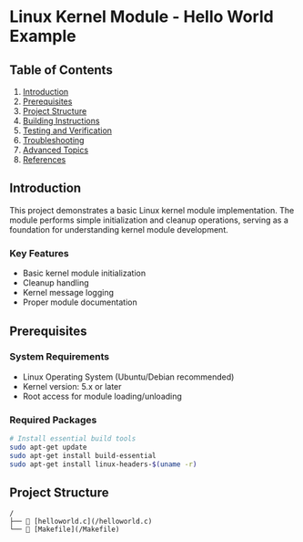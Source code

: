 # Linux Kernel Module - Hello World Example

## Table of Contents
1. [Introduction](#introduction)
2. [Prerequisites](#prerequisites)
3. [Project Structure](#project-structure)
5. [Building Instructions](#building-instructions)
6. [Testing and Verification](#testing-and-verification)
8. [Troubleshooting](#troubleshooting)
9. [Advanced Topics](#advanced-topics)
10. [References](#references)

## Introduction
This project demonstrates a basic Linux kernel module implementation. The module performs simple initialization and cleanup operations, serving as a foundation for understanding kernel module development.

### Key Features
- Basic kernel module initialization
- Cleanup handling
- Kernel message logging
- Proper module documentation

## Prerequisites

### System Requirements
- Linux Operating System (Ubuntu/Debian recommended)
- Kernel version: 5.x or later
- Root access for module loading/unloading

### Required Packages
```bash
# Install essential build tools
sudo apt-get update
sudo apt-get install build-essential
sudo apt-get install linux-headers-$(uname -r)
```

## Project Structure
```text
/
├── 📑 [helloworld.c](/helloworld.c)
└── 📑 [Makefile](/Makefile)
```

